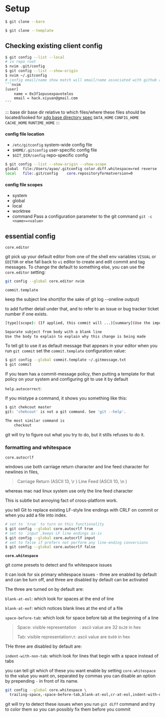 # Setup

```bash
$ git clone --bare

$ git clone --template
```


## Checking existing client config

````bash
$ git config --list --local
# in repo root
$ nvim .git/config
$ git config --list --show-origin
$ nvim ~/.gitconfig
# config email/name show match will email/name associated with github account
```nvim
[user]
	name = 0x3f1opusexpavotelos
	email = hack.xiyuan@gmail.com
```
````

::: base dir
base dir relative to which files/where these files should be located/looked for
[xdg base directory spec](https://specifications.freedesktop.org/basedir-spec/latest/)
`DATA_HOME`
`CONFIG_HOME`
`CACHE_HOME`
`RUNTIME_HOME`
:::
#### config file location
- `/etc/gitconfig` system-wide config file
- `$HOME/.gitconfig` user-specific config file
- `$GIT_DIR/config`  repo-specific config

```bash
$ git config --list --show-origin --show-scope
global  file:/Users/ayao/.gitconfig color.diff.whitespace=red reverse
local   file:.git/config    core.repositoryformatversion=0
```

#### config file scopes
- system
- global
- local
- worktree
- command
  Pass a configuration parameter to the git command `git -c <name>=<value>`



## essential config


`core.editor`

git pick up your default editor from one of the shell env variables `VISUAL` or `EDITOR`
or else fall back to `vi` editor to create and edit commit and tag messages.
To change the default to something else, you can use the `core.editor` setting:
```bash
git config --global core.editor nvim
```

`commit.template`

keep the subject line short(for the sake of git log --oneline output)

to add further detail under that, and to refer to an issue or bug tracker ticket number if one exists.

```bash
[type](scope): (If applied, this commit will ...)[summary](Use the imperative mood)

Separate subject from body with a blank line
Use the body to explain to explain why this change is being made
```
To tell git to use it as default message that appears in your editor when you run `git commit`
set the `commit.template` configuration value:
```bash
$ git config --global commit.template ~/.gitmessage.txt
$ git commit
```

If you team has a commit-message policy, then putting a template for that policy on your system and configuring git to use it by default


`help.autocorrect`:

If you mistype a command, it shows you something like this:
```bash
$ git chekcout master
git: 'chekcout' is not a git command. See 'git --help'.

The most similar command is
    checkout
```
git will try to figure out what you try to do, but it stills refuses to do it.


### formatting and whitespace
`core.autocrlf`

windows use both carriage return character and line feed character for newlines in files,
>Carriage Return (ASCII 13, \r ) Line Feed (ASCII 10, \n )

whereas mac nad linux system use only the line feed character

This is subtle but annoying fact of cross-platform work.


you tell Git to replace existing LF-style line endings with CRLF on commit or when you add a file into index.
```bash
# set to `true` to turn on this functionality
$ git config --global core.autocrlf true
# set to `input`,keeps LF line endings as-is
$ git config --global core.autocrlf input
# set to false if prefers not perform any line-ending conversions
$ git config --global core.autocrlf false
```




**`core.whitespace`**

git come presets to detect and fix whitespace issues

it can look for six primary whitespace issues - three are enabled by default and can be turn off,
and three are disabled by default can be activated

The three are turned on by default are:

`blank-at-eol`: which look for spaces at the end of line

`blank-at-eof`: which notices blank lines at the end of a file

`space-before-tab`: which look for space before tab at the beginning of a line
>Space:  visible representation` ` : ascii value are 32 `0x20` in hex
>
>Tab:  visible representation`\t`: ascii value are `0x09` in hex







THe three are disabled by default are:

`indent-with-non-tab`: which look for lines that begin with a space instead of tabs

you can tell git which of these you want enable by setting `core.whitespace` to the value you want on, separated by commas
you can disable an option by prepending `-` in front of its name.

```bash
git config --global core.whitespace \
  trailing-space,-space-before-tab,blank-at-eol,cr-at-eol,indent-with-non-tab
```
git will try to detect these issues when you run `git diff` command and try to color them so you can possibly fix them before you commit










